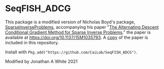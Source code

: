 # SeqFISH_ADCG
This package is a modified version of Nicholas Boyd's package, [SparseInverseProblems](https://github.com/nboyd/SparseInverseProblems.jl), accompanying his paper "[The Alternating Descent Conditional Gradient Method for Sparse Inverse Problems](https://doi.org/10.1137/15M1035793)."  the paper is available at https://doi.org/10.1137/15M1035793.
A [copy](paper.pdf) of the paper is included in this repository.

Install with `Pkg.add("https://github.com/CaiLab/SeqFISH_ADCG")`.

Modified by Jonathan A White 2021
